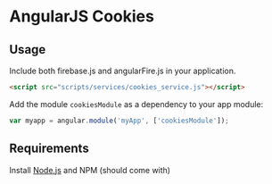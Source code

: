 AngularJS Cookies
=================

Usage
-----
Include both firebase.js and angularFire.js in your application.

```html
<script src="scripts/services/cookies_service.js"></script>
```

Add the module `cookiesModule` as a dependency to your app module:

```js
var myapp = angular.module('myApp', ['cookiesModule']);
```

Requirements
-----

Install [Node.js](http://nodejs.org/) and NPM (should come with)
